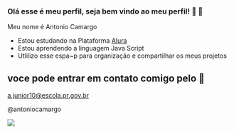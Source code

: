 ### Olá esse é meu perfil, seja bem vindo ao meu perfil! 💙 👋

Meu nome é Antonio Camargo
- Estou estudando na Plataforma [Alura](https://www.alura.com.br/)
- Estou aprendendo a linguagem Java Script
- Utlilizo esse espa~p para organização e compartilhar os meus projetos
  
## voce pode entrar em contato comigo pelo 📧

a.junior10@escola.pr.gov.br

@antoniocamargo

![](https://media.tenor.com/EibW8F4VJUkAAAAC/joke-jk.gif)
